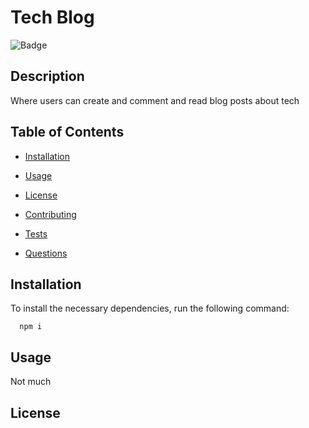 # Tech Blog
  
  ![Badge](https://img.shields.io/badge/License-MIT-blue.svg)
  
  ## Description

  Where users can create and comment and read blog posts about tech

  ## Table of Contents

  * [Installation](#installation)

  * [Usage](#usage)
  
  * [License](#license)
  
  * [Contributing](#contributing)
  
  * [Tests](#tests)
  
  * [Questions](#questions)
  
  ## Installation

  To install the necessary dependencies, run the following command:
  
      npm i

  ## Usage
  
  Not much

  ## License
  
  This project is licensed under the MIT license.

  ## Contributing

  Not much    

  If you wish to contribute to the project please email me at shaelah.mai@gmail.com

  ## Tests
  To run tests run the following command:

      npm test

  ## Questions
  
  If you have any questions please email me at <shaelah.mai@gmail.com>

  Otherwise, you can see my other work on my Github profile at *[shae-thompson](https://github.com/shae-thompson)*
